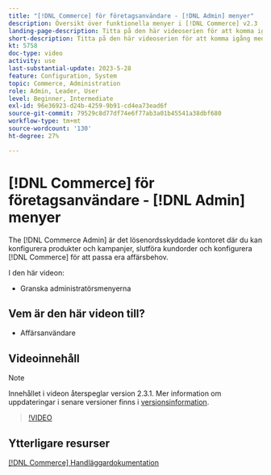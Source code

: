 ```yaml
---
title: "[!DNL Commerce] för företagsanvändare - [!DNL Admin] menyer"
description: Översikt över funktionella menyer i [!DNL Commerce] v2.3 [!DNL Admin].
landing-page-description: Titta på den här videoserien för att komma igång med grunderna i Adobe Commerce och arbeta i Admin.
short-description: Titta på den här videoserien för att komma igång med grunderna i Adobe Commerce och arbeta i Admin.
kt: 5758
doc-type: video
activity: use
last-substantial-update: 2023-5-28
feature: Configuration, System
topic: Commerce, Administration
role: Admin, Leader, User
level: Beginner, Intermediate
exl-id: 96e36923-d24b-4259-9b91-cd4ea73ead6f
source-git-commit: 79529c8d77df74e6f77ab3a01b45541a38dbf680
workflow-type: tm+mt
source-wordcount: '130'
ht-degree: 27%

---
```


# [!DNL Commerce] för företagsanvändare - [!DNL Admin] menyer

The [!DNL Commerce Admin] är det lösenordsskyddade kontoret där du kan konfigurera produkter och kampanjer, slutföra kundorder och konfigurera [!DNL Commerce] för att passa era affärsbehov.

I den här videon:

- Granska administratörsmenyerna

## Vem är den här videon till?

- Affärsanvändare

## Videoinnehåll

>[!NOTE]
>
>Innehållet i videon återspeglar version 2.3.1. Mer information om uppdateringar i senare versioner finns i [versionsinformation](https://experienceleague.adobe.com/docs/commerce-operations/release/notes/overview.html).

>[!VIDEO](https://video.tv.adobe.com/v/35942?quality=12&learn=on)

## Ytterligare resurser

[[!DNL Commerce] Handläggardokumentation](https://experienceleague.adobe.com/docs/commerce-admin/user-guides/home.html)
